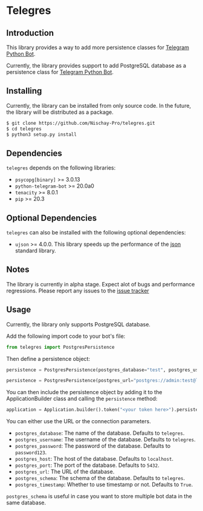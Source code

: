 # Telegres

## Introduction

This library provides a way to add more persistence classes for [Telegram Python Bot](https://github.com/python-telegram-bot/python-telegram-bot).

Currently, the library provides support to add PostgreSQL database as a persistence class for [Telegram Python Bot](https://github.com/python-telegram-bot/python-telegram-bot).

## Installing

Currently, the library can be installed from only source code. In the future, the library will be distributed as a package.

```bash
$ git clone https://github.com/Nischay-Pro/telegres.git
$ cd telegres
$ python3 setup.py install
```

## Dependencies

`telegres` depends on the following libraries:

- `psycopg[binary]` >= 3.0.13
- `python-telegram-bot` >= 20.0a0
- `tenacity` >= 8.0.1
- `pip` >= 20.3

## Optional Dependencies

`telegres` can also be installed with the following optional dependencies:

- `ujson` >= 4.0.0. This library speeds up the performance of the [json](https://docs.python.org/3/library/json.html) standard library.

## Notes

The library is currently in alpha stage. Expect alot of bugs and performance regressions. Please report any issues to the [issue tracker](https://github.com/Nischay-Pro/telegres/issues)

## Usage

Currently, the library only supports PostgreSQL database.

Add the following import code to your bot's file:

```python
from telegres import PostgresPersistence
```

Then define a persistence object:

```python
persistence = PostgresPersistence(postgres_database="test", postgres_username="admin", postgres_password="test", postgres_host="localhost", postgres_port="5432",postgres_schema="telegres")

persistence = PostgresPersistence(postgres_url="postgres://admin:test@localhost:5432/test", postgres_schema="telegres", postgres_timestamp=True)
```

You can then include the persistence object by adding it to the ApplicationBuilder class and calling the `persistence` method:

```python
application = Application.builder().token("<your token here>").persistence(persistence).build()
```

You can either use the URL or the connection parameters.

- `postgres_database`: The name of the database. Defaults to `telegres`.
- `postgres_username`: The username of the database. Defaults to `telegres`.
- `postgres_password`: The password of the database. Defaults to `password123`.
- `postgres_host`: The host of the database. Defaults to `localhost`.
- `postgres_port`: The port of the database. Defaults to `5432`.
- `postgres_url`: The URL of the database.
- `postgres_schema`: The schema of the database. Defaults to `telegres`.
- `postgres_timestamp`: Whether to use timestamp or not. Defaults to `True`.

`postgres_schema` is useful in case you want to store multiple bot data in the same database.